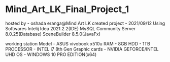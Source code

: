 # Mind_Art_LK_Final_Project_1

hosted by - oshada eranga@Mind Art LK
created project - 2021/09/12
Using Softwares
Intelij Idea 2021.2.2(IDE)
MySQL Community Server 8.0.25(Database)
SceneBuilder 8.5.0(JavaFx)

working station
Model - ASUS vivobook x510u
RAM - 8GB
HDD - 1TB
PROCESSOR - INTEL i7 8th Gen
Graphic cards - NVIDIA GEFORCE/INTEL UHD 
OS - WINDOWS 10 PRO EDITION(x64)
